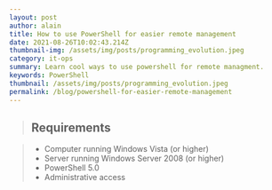 ```yaml
---
layout: post
author: alain
title: How to use PowerShell for easier remote management
date: 2021-08-26T10:02:43.214Z
thumbnail-img: /assets/img/posts/programming_evolution.jpeg
category: it-ops
summary: Learn cool ways to use powershell for remote managment.
keywords: PowerShell
thumbnail: /assets/img/posts/programming_evolution.jpeg
permalink: /blog/powershell-for-easier-remote-management
---
```


>## **Requirements**

>- Computer running Windows Vista (or higher)
>- Server running Windows Server 2008 (or higher)
>- PowerShell 5.0
>- Administrative access
